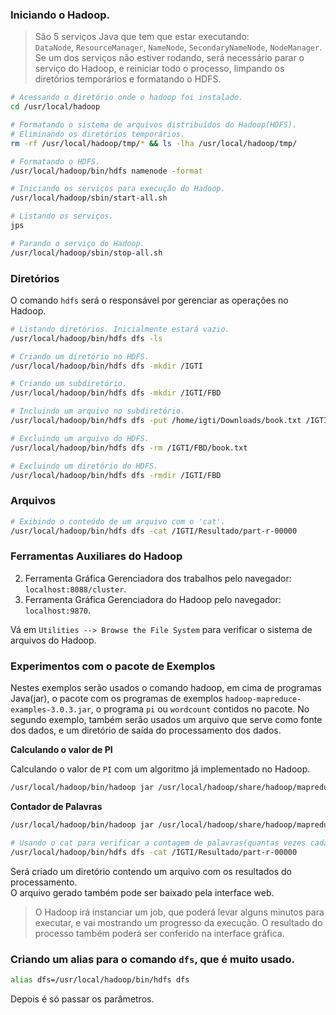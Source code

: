 ### Iniciando o Hadoop.  
  
> São 5 serviços Java que tem que estar executando:  
`DataNode`, `ResourceManager`, `NameNode`, `SecondaryNameNode`, `NodeManager`.  
Se um dos serviços não estiver rodando, será necessário parar o serviço do Hadoop, e reiniciar todo o processo, limpando os diretórios temporários e formatando o HDFS.  
  
```sh
# Acessando o diretório onde o hadoop foi instalado.
cd /usr/local/hadoop

# Formatando o sistema de arquivos distribuídos do Hadoop(HDFS).
# Eliminando os diretórios temporários.
rm -rf /usr/local/hadoop/tmp/* && ls -lha /usr/local/hadoop/tmp/

# Formatando o HDFS.
/usr/local/hadoop/bin/hdfs namenode -format

# Iniciando os serviços para execução do Hadoop.
/usr/local/hadoop/sbin/start-all.sh

# Listando os serviços.
jps

# Parando o serviço do Hadoop.
/usr/local/hadoop/sbin/stop-all.sh
```  
### Diretórios  
  
O comando `hdfs` será o responsável por gerenciar as operações no Hadoop.  

```sh
# Listando diretórios. Inicialmente estará vazio.
/usr/local/hadoop/bin/hdfs dfs -ls

# Criando um diretório no HDFS.
/usr/local/hadoop/bin/hdfs dfs -mkdir /IGTI

# Criando um subdiretório.
/usr/local/hadoop/bin/hdfs dfs -mkdir /IGTI/FBD

# Incluindo um arquivo no subdiretório.
/usr/local/hadoop/bin/hdfs dfs -put /home/igti/Downloads/book.txt /IGTI/FBD

# Excluindo um arquivo do HDFS.
/usr/local/hadoop/bin/hdfs dfs -rm /IGTI/FBD/book.txt

# Excluindo um diretório do HDFS.
/usr/local/hadoop/bin/hdfs dfs -rmdir /IGTI/FBD
```  
  
### Arquivos  
  
```sh
# Exibindo o conteúdo de um arquivo com o 'cat'.
/usr/local/hadoop/bin/hdfs dfs -cat /IGTI/Resultado/part-r-00000
```  
  

### Ferramentas Auxiliares do Hadoop  
 
2) Ferramenta Gráfica Gerenciadora dos trabalhos pelo navegador: `localhost:8088/cluster`.   
2) Ferramenta Gráfica Gerenciadora do Hadoop pelo navegador: `localhost:9870`.  

Vá em `Utilities --> Browse the File System` para verificar o sistema de arquivos do Hadoop.  


### Experimentos com o pacote de Exemplos  
  
Nestes exemplos serão usados o comando hadoop, em cima de programas Java(jar), o pacote com os programas de exemplos `hadoop-mapreduce-examples-3.0.3.jar`, o programa `pi` ou `wordcount` contidos no pacote. No segundo exemplo, também serão usados um arquivo que serve como fonte dos dados, e um diretório de saída do processamento dos dados.  
  
**Calculando o valor de PI**  

Calculando o valor de `PI` com um algoritmo já implementado no Hadoop.  
  
```sh
/usr/local/hadoop/bin/hadoop jar /usr/local/hadoop/share/hadoop/mapreduce/hadoop-mapreduce-examples-3.0.3.jar pi 4 25
```  
  
**Contador de Palavras**  
  
```sh
/usr/local/hadoop/bin/hadoop jar /usr/local/hadoop/share/hadoop/mapreduce/hadoop-mapreduce-examples-3.0.3.jar wordcount /IGTI/FBD/book.txt /IGTI/ResultadoWordCount/

# Usando o cat para verificar a contagem de palavras(quantas vezes cada palavra aparece no texto).
/usr/local/hadoop/bin/hdfs dfs -cat /IGTI/Resultado/part-r-00000
```    
Será criado um diretório contendo um arquivo com os resultados do processamento.  
O arquivo gerado também pode ser baixado pela interface web.  

 
> O Hadoop irá instanciar um job, que poderá levar alguns minutos para executar, e vai mostrando um progresso da execução. O resultado do processo também poderá ser conferido na interface gráfica.  
  
  
### Criando um alias para o comando `dfs`, que é muito usado.  
  
```sh
alias dfs=/usr/local/hadoop/bin/hdfs dfs
```  
Depois é só passar os parâmetros.  

